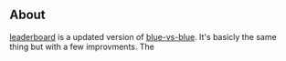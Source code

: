 ## About

<a href="https://github.com/Michael-Meade/Leaderboard">leaderboard</a> is a updated version of <a href="https://github.com/Michael-Meade/blue-vs-blue">blue-vs-blue</a>.
It's basicly the same thing but with a few improvments. The
